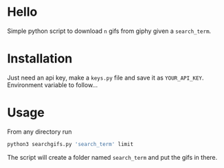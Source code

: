 # Hello

Simple python script to download `n` gifs from giphy given a `search_term`.

# Installation

Just need an api key, make a `keys.py` file and save it as `YOUR_API_KEY`. Environment variable to follow...

# Usage

From any directory run 
```bash
python3 searchgifs.py 'search_term' limit
```

The script will create a folder named `search_term` and put the gifs in there.
